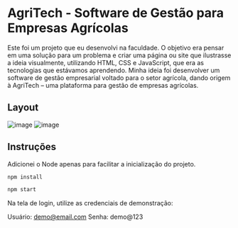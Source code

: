 # AgriTech - Software de Gestão para Empresas Agrícolas

Este foi um projeto que eu desenvolvi na faculdade. O objetivo era pensar em uma solução para um problema e criar uma página ou site que ilustrasse a ideia visualmente, utilizando HTML, CSS e JavaScript, que era as tecnologias que estávamos aprendendo. Minha ideia foi desenvolver um software de gestão empresarial voltado para o setor agrícola, dando origem à AgriTech – uma plataforma para gestão de empresas agrícolas.

## Layout
![image](https://github.com/user-attachments/assets/f2f029bc-d873-4771-b4fd-6e2fb175851c)
![image](https://github.com/user-attachments/assets/5bb7297d-1d92-461d-acc8-0830d3c076b6)


## Instruções

Adicionei o Node apenas para facilitar a inicialização do projeto.

```bash
npm install
```

```bash
npm start
```

Na tela de login, utilize as credenciais de demonstração:

Usuário: demo@email.com
Senha: demo@123

